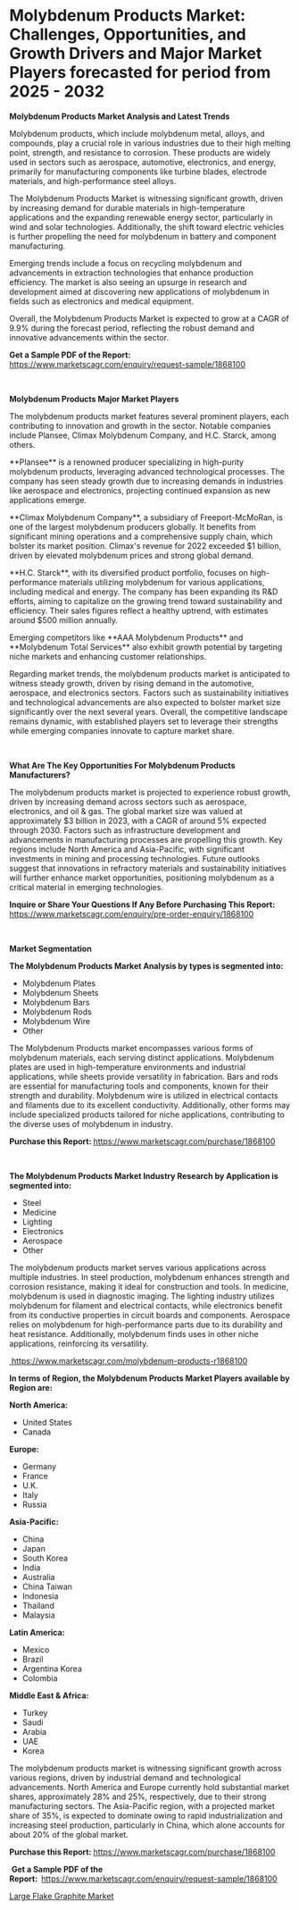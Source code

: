 <p><h1>Molybdenum Products Market: Challenges, Opportunities, and Growth Drivers and Major Market Players forecasted for period from 2025 - 2032</h1></p><p><strong>Molybdenum Products Market Analysis and Latest Trends</strong></p>
<p><p>Molybdenum products, which include molybdenum metal, alloys, and compounds, play a crucial role in various industries due to their high melting point, strength, and resistance to corrosion. These products are widely used in sectors such as aerospace, automotive, electronics, and energy, primarily for manufacturing components like turbine blades, electrode materials, and high-performance steel alloys.</p><p>The Molybdenum Products Market is witnessing significant growth, driven by increasing demand for durable materials in high-temperature applications and the expanding renewable energy sector, particularly in wind and solar technologies. Additionally, the shift toward electric vehicles is further propelling the need for molybdenum in battery and component manufacturing. </p><p>Emerging trends include a focus on recycling molybdenum and advancements in extraction technologies that enhance production efficiency. The market is also seeing an upsurge in research and development aimed at discovering new applications of molybdenum in fields such as electronics and medical equipment. </p><p>Overall, the Molybdenum Products Market is expected to grow at a CAGR of 9.9% during the forecast period, reflecting the robust demand and innovative advancements within the sector.</p></p>
<p><strong>Get a Sample PDF of the Report:&nbsp;</strong> <a href="https://www.marketscagr.com/enquiry/request-sample/1868100?utm_campaign=3575&utm_medium=2&utm_source=Github&utm_content=ia&utm_term=01042025&utm_id=molybdenum-products">https://www.marketscagr.com/enquiry/request-sample/1868100</a></p>
<p>&nbsp;</p>
<p><strong>Molybdenum Products Major Market Players</strong></p>
<p><p>The molybdenum products market features several prominent players, each contributing to innovation and growth in the sector. Notable companies include Plansee, Climax Molybdenum Company, and H.C. Starck, among others.</p><p>**Plansee** is a renowned producer specializing in high-purity molybdenum products, leveraging advanced technological processes. The company has seen steady growth due to increasing demands in industries like aerospace and electronics, projecting continued expansion as new applications emerge.</p><p>**Climax Molybdenum Company**, a subsidiary of Freeport-McMoRan, is one of the largest molybdenum producers globally. It benefits from significant mining operations and a comprehensive supply chain, which bolster its market position. Climax's revenue for 2022 exceeded $1 billion, driven by elevated molybdenum prices and strong global demand.</p><p>**H.C. Starck**, with its diversified product portfolio, focuses on high-performance materials utilizing molybdenum for various applications, including medical and energy. The company has been expanding its R&D efforts, aiming to capitalize on the growing trend toward sustainability and efficiency. Their sales figures reflect a healthy uptrend, with estimates around $500 million annually.</p><p>Emerging competitors like **AAA Molybdenum Products** and **Molybdenum Total Services** also exhibit growth potential by targeting niche markets and enhancing customer relationships.</p><p>Regarding market trends, the molybdenum products market is anticipated to witness steady growth, driven by rising demand in the automotive, aerospace, and electronics sectors. Factors such as sustainability initiatives and technological advancements are also expected to bolster market size significantly over the next several years. Overall, the competitive landscape remains dynamic, with established players set to leverage their strengths while emerging companies innovate to capture market share.</p></p>
<p>&nbsp;</p>
<p><strong>What Are The Key Opportunities For Molybdenum Products Manufacturers?</strong></p>
<p><p>The molybdenum products market is projected to experience robust growth, driven by increasing demand across sectors such as aerospace, electronics, and oil & gas. The global market size was valued at approximately $3 billion in 2023, with a CAGR of around 5% expected through 2030. Factors such as infrastructure development and advancements in manufacturing processes are propelling this growth. Key regions include North America and Asia-Pacific, with significant investments in mining and processing technologies. Future outlooks suggest that innovations in refractory materials and sustainability initiatives will further enhance market opportunities, positioning molybdenum as a critical material in emerging technologies.</p></p>
<p><strong>Inquire or Share Your Questions If Any Before Purchasing This Report:</strong> <a href="https://www.marketscagr.com/enquiry/pre-order-enquiry/1868100?utm_campaign=3575&utm_medium=2&utm_source=Github&utm_content=ia&utm_term=01042025&utm_id=molybdenum-products">https://www.marketscagr.com/enquiry/pre-order-enquiry/1868100</a></p>
<p>&nbsp;</p>
<p><strong>Market Segmentation</strong></p>
<p><strong>The Molybdenum Products Market Analysis by types is segmented into:</strong></p>
<p><ul><li>Molybdenum Plates</li><li>Molybdenum Sheets</li><li>Molybdenum Bars</li><li>Molybdenum Rods</li><li>Molybdenum Wire</li><li>Other</li></ul></p>
<p><p>The Molybdenum Products market encompasses various forms of molybdenum materials, each serving distinct applications. Molybdenum plates are used in high-temperature environments and industrial applications, while sheets provide versatility in fabrication. Bars and rods are essential for manufacturing tools and components, known for their strength and durability. Molybdenum wire is utilized in electrical contacts and filaments due to its excellent conductivity. Additionally, other forms may include specialized products tailored for niche applications, contributing to the diverse uses of molybdenum in industry.</p></p>
<p><strong>Purchase this Report:&nbsp;</strong><a href="https://www.marketscagr.com/purchase/1868100?utm_campaign=3575&utm_medium=2&utm_source=Github&utm_content=ia&utm_term=01042025&utm_id=molybdenum-products">https://www.marketscagr.com/purchase/1868100</a></p>
<p>&nbsp;</p>
<p><strong>The Molybdenum Products Market Industry Research by Application is segmented into:</strong></p>
<p><ul><li>Steel</li><li>Medicine</li><li>Lighting</li><li>Electronics</li><li>Aerospace</li><li>Other</li></ul></p>
<p><p>The molybdenum products market serves various applications across multiple industries. In steel production, molybdenum enhances strength and corrosion resistance, making it ideal for construction and tools. In medicine, molybdenum is used in diagnostic imaging. The lighting industry utilizes molybdenum for filament and electrical contacts, while electronics benefit from its conductive properties in circuit boards and components. Aerospace relies on molybdenum for high-performance parts due to its durability and heat resistance. Additionally, molybdenum finds uses in other niche applications, reinforcing its versatility.</p></p>
<p><a href="https://www.marketscagr.com/molybdenum-products-r1868100?utm_campaign=3575&utm_medium=2&utm_source=Github&utm_content=ia&utm_term=01042025&utm_id=molybdenum-products">&nbsp;https://www.marketscagr.com/molybdenum-products-r1868100</a></p>
<p><strong>In terms of Region, the Molybdenum Products Market Players available by Region are:</strong></p>
<p>
    <p> <strong> North America: </strong>
        <ul>
            <li>United States</li>
            <li>Canada</li>
        </ul>
        </p> 
    <p> <strong> Europe: </strong>
        <ul>
            <li>Germany</li>
            <li>France</li>
            <li>U.K.</li>
            <li>Italy</li>
            <li>Russia</li>
        </ul>
        </p> 
    <p> <strong> Asia-Pacific: </strong>
        <ul>
            <li>China</li>
            <li>Japan</li>
            <li>South Korea</li>
            <li>India</li>
            <li>Australia</li>
            <li>China Taiwan</li>
            <li>Indonesia</li>
            <li>Thailand</li>
            <li>Malaysia</li>
        </ul>
        </p> 
    <p> <strong> Latin America: </strong>
        <ul>
            <li>Mexico</li>
            <li>Brazil</li>
            <li>Argentina Korea</li>
            <li>Colombia</li>
        </ul>
        </p> 
    <p> <strong> Middle East & Africa: </strong>
        <ul>
            <li>Turkey</li>
            <li>Saudi</li>
            <li>Arabia</li>
            <li>UAE</li>
            <li>Korea</li>
        </ul>
    </p>
    </p>
<p><p>The molybdenum products market is witnessing significant growth across various regions, driven by industrial demand and technological advancements. North America and Europe currently hold substantial market shares, approximately 28% and 25%, respectively, due to their strong manufacturing sectors. The Asia-Pacific region, with a projected market share of 35%, is expected to dominate owing to rapid industrialization and increasing steel production, particularly in China, which alone accounts for about 20% of the global market.</p></p>
<p><strong>Purchase this Report: </strong><a href="https://www.marketscagr.com/purchase/1868100?utm_campaign=3575&utm_medium=2&utm_source=Github&utm_content=ia&utm_term=01042025&utm_id=molybdenum-products">https://www.marketscagr.com/purchase/1868100</a></p>
<p>&nbsp;<strong>Get a Sample PDF of the Report:&nbsp;&nbsp;</strong><a href="https://www.marketscagr.com/enquiry/request-sample/1868100?utm_campaign=3575&utm_medium=2&utm_source=Github&utm_content=ia&utm_term=01042025&utm_id=molybdenum-products">https://www.marketscagr.com/enquiry/request-sample/1868100</a></p>
<p><strong></strong></p>
<p><p><a href="https://github.com/oeungcolesh0/Market-Research-Report-List-1/blob/main/large-flake-graphite-market.md?utm_campaign=3575&utm_medium=2&utm_source=Github&utm_content=ia&utm_term=01042025&utm_id=molybdenum-products">Large Flake Graphite Market</a></p></p>